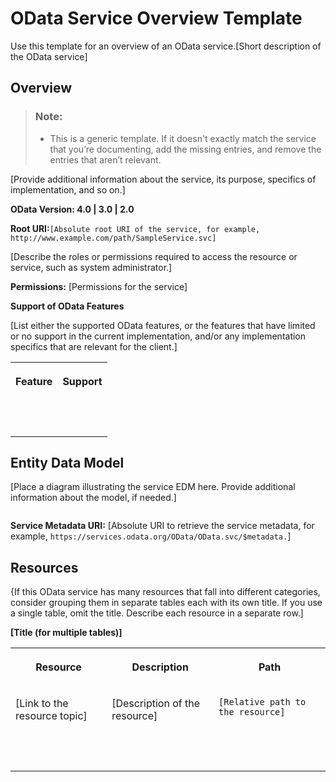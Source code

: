 <!-- loiod47f0cbccefe4bdc9d3906a48cbc0604 -->

# OData Service Overview Template

Use this template for an overview of an OData service.\[Short description of the OData service\]



## **Overview**

> ### Note:  
> -   This is a generic template. If it doesn't exactly match the service that you’re documenting, add the missing entries, and remove the entries that aren’t relevant.

\[Provide additional information about the service, its purpose, specifics of implementation, and so on.\]

**OData Version: 4.0 | 3.0 | 2.0**

**Root URI:**`[Absolute root URI of the service, for example, http://www.example.com/path/SampleService.svc]`

\[Describe the roles or permissions required to access the resource or service, such as system administrator.\]

**Permissions:** \[Permissions for the service\]

**Support of OData Features**

\[List either the supported OData features, or the features that have limited or no support in the current implementation, and/or any implementation specifics that are relevant for the client.\]


<table>
<tr>
<th valign="top">

Feature



</th>
<th valign="top">

Support



</th>
</tr>
<tr>
<td valign="top">

 



</td>
<td valign="top">

 



</td>
</tr>
</table>



## **Entity Data Model**

\[Place a diagram illustrating the service EDM here. Provide additional information about the model, if needed.\]

![]()

**Service Metadata URI:** \[Absolute URI to retrieve the service metadata, for example, `https://services.odata.org/OData/OData.svc/$metadata.`\]



## **Resources**

\{If this OData service has many resources that fall into different categories, consider grouping them in separate tables each with its own title. If you use a single table, omit the title. Describe each resource in a separate row.\]

**\[Title \(for multiple tables\)\]**


<table>
<tr>
<th valign="top">

Resource



</th>
<th valign="top">

Description



</th>
<th valign="top">

Path



</th>
</tr>
<tr>
<td valign="top">

\[Link to the resource topic\]



</td>
<td valign="top">

\[Description of the resource\]



</td>
<td valign="top">

`[Relative path to the resource]`



</td>
</tr>
<tr>
<td valign="top">

 



</td>
<td valign="top">

 



</td>
<td valign="top">

 



</td>
</tr>
</table>

 

